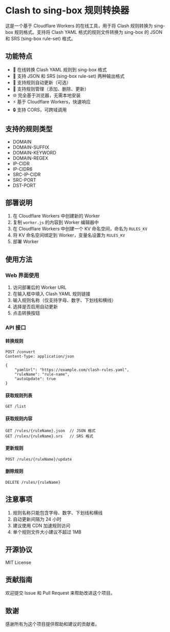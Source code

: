  # Clash to sing-box 规则转换器

这是一个基于 Cloudflare Workers 的在线工具，用于将 Clash 规则转换为 sing-box 规则格式。支持将 Clash YAML 格式的规则文件转换为 sing-box 的 JSON 和 SRS (sing-box rule-set) 格式。

## 功能特点

- 🚀 在线转换 Clash YAML 规则到 sing-box 格式
- 💾 支持 JSON 和 SRS (sing-box rule-set) 两种输出格式
- 🔄 支持规则自动更新（可选）
- 📝 支持规则管理（添加、删除、更新）
- 🌐 完全基于浏览器，无需本地安装
- ⚡ 基于 Cloudflare Workers，快速响应
- 🔒 支持 CORS，可跨域调用

## 支持的规则类型

- DOMAIN
- DOMAIN-SUFFIX
- DOMAIN-KEYWORD
- DOMAIN-REGEX
- IP-CIDR
- IP-CIDR6
- SRC-IP-CIDR
- SRC-PORT
- DST-PORT

## 部署说明

1. 在 Cloudflare Workers 中创建新的 Worker
2. 复制 `worker.js` 的内容到 Worker 编辑器中
3. 在 Cloudflare Workers 中创建一个 KV 命名空间，命名为 `RULES_KV`
4. 将 KV 命名空间绑定到 Worker，变量名设置为 `RULES_KV`
5. 部署 Worker

## 使用方法

### Web 界面使用

1. 访问部署后的 Worker URL
2. 在输入框中填入 Clash YAML 规则链接
3. 输入规则名称（仅支持字母、数字、下划线和横线）
4. 选择是否启用自动更新
5. 点击转换按钮

### API 接口

#### 转换规则

```http
POST /convert
Content-Type: application/json

{
    "yamlUrl": "https://example.com/clash-rules.yaml",
    "ruleName": "rule-name",
    "autoUpdate": true
}
```

#### 获取规则列表

```http
GET /list
```

#### 获取规则内容

```http
GET /rules/{ruleName}.json  // JSON 格式
GET /rules/{ruleName}.srs   // SRS 格式
```

#### 更新规则

```http
POST /rules/{ruleName}/update
```

#### 删除规则

```http
DELETE /rules/{ruleName}
```

## 注意事项

1. 规则名称只能包含字母、数字、下划线和横线
2. 自动更新间隔为 24 小时
3. 建议使用 CDN 加速规则访问
4. 单个规则文件大小建议不超过 1MB

## 开源协议

MIT License

## 贡献指南

欢迎提交 Issue 和 Pull Request 来帮助改进这个项目。

## 致谢

感谢所有为这个项目提供帮助和建议的贡献者。
